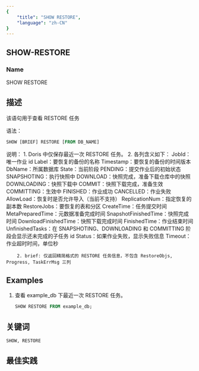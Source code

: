 ```yaml
---
{
    "title": "SHOW RESTORE",
    "language": "zh-CN"
}
---
```


<!--
Licensed to the Apache Software Foundation (ASF) under one
or more contributor license agreements.  See the NOTICE file
distributed with this work for additional information
regarding copyright ownership.  The ASF licenses this file
to you under the Apache License, Version 2.0 (the
"License"); you may not use this file except in compliance
with the License.  You may obtain a copy of the License at

  http://www.apache.org/licenses/LICENSE-2.0

Unless required by applicable law or agreed to in writing,
software distributed under the License is distributed on an
"AS IS" BASIS, WITHOUT WARRANTIES OR CONDITIONS OF ANY
KIND, either express or implied.  See the License for the
specific language governing permissions and limitations
under the License.
-->

## SHOW-RESTORE

### Name

SHOW RESTORE

## 描述

该语句用于查看 RESTORE 任务

语法：

```SQL
SHOW [BRIEF] RESTORE [FROM DB_NAME]
```

说明：
        1. Doris 中仅保存最近一次 RESTORE 任务。
                2. 各列含义如下：
            JobId：唯一作业 id
            Label：要恢复的备份的名称
            Timestamp：要恢复的备份的时间版本
            DbName：所属数据库
            State：当前阶段
                PENDING：提交作业后的初始状态
                SNAPSHOTING：执行快照中
                DOWNLOAD：快照完成，准备下载仓库中的快照
                DOWNLOADING：快照下载中
                COMMIT：快照下载完成，准备生效
                COMMITTING：生效中
                FINISHED：作业成功
                CANCELLED：作业失败
            AllowLoad：恢复时是否允许导入（当前不支持）
            ReplicationNum：指定恢复的副本数
            RestoreJobs：要恢复的表和分区
            CreateTime：任务提交时间
            MetaPreparedTime：元数据准备完成时间
            SnapshotFinishedTime：快照完成时间
            DownloadFinishedTime：快照下载完成时间
            FinishedTime：作业结束时间
            UnfinishedTasks：在 SNAPSHOTING、DOWNLOADING 和 COMMITTING 阶段会显示还未完成的子任务 id
            Status：如果作业失败，显示失败信息
            Timeout：作业超时时间，单位秒



        2. brief: 仅返回精简格式的 RESTORE 任务信息，不包含 RestoreObjs, Progress, TaskErrMsg 三列 



## Examples

1. 查看 example_db 下最近一次 RESTORE 任务。
    
    ```sql
    SHOW RESTORE FROM example_db;
    ```

## 关键词

    SHOW, RESTORE

## 最佳实践

